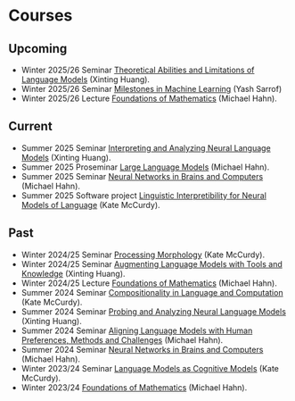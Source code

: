 # Courses

## Upcoming

* Winter 2025/26 Seminar [Theoretical Abilities and Limitations of Language Models](../courses/theory-2025/) (Xinting Huang).
* Winter 2025/26 Seminar [Milestones in Machine Learning](../courses/classics-25/) (Yash Sarrof)
* Winter 2025/26 Lecture [Foundations of Mathematics](https://cms.sic.saarland/fof_math_2526/) (Michael Hahn).

## Current
* Summer 2025 Seminar [Interpreting and Analyzing Neural Language Models](../courses/interpreting-2025/) (Xinting Huang).
* Summer 2025 Proseminar [Large Language Models](../courses/proseminar25/) (Michael Hahn). 
* Summer 2025 Seminar [Neural Networks in Brains and Computers](../courses/brain-2025/) (Michael Hahn). 
* Summer 2025 Software project [Linguistic Interpretibility for Neural Models of Language](../courses/ling-interp-langmod/) (Kate McCurdy).

## Past

* Winter 2024/25 Seminar [Processing Morphology](../courses/morphology-2025/) (Kate McCurdy). 
* Winter 2024/25 Seminar [Augmenting Language Models with Tools and Knowledge](../courses/knowledge-2024/) (Xinting Huang). 
* Winter 2024/25 Lecture [Foundations of Mathematics](https://cms.sic.saarland/fof_math_ss2425/) (Michael Hahn).     
* Summer 2024 Seminar [Compositionality in Language and Computation](../courses/compositionality-2024/) (Kate McCurdy). 
* Summer 2024 Seminar [Probing and Analyzing Neural Language Models](../courses/probing-2024/) (Xinting Huang).
*  Summer 2024 Seminar [Aligning Language Models with Human Preferences, Methods and Challenges](../courses/alignment-2024/) (Michael Hahn). 
* Summer 2024 Seminar [Neural Networks in Brains and Computers](../courses/brain-2024/) (Michael Hahn). 
* Winter 2023/24 Seminar [Language Models as Cognitive Models](../courses/langmod-cogmod-2023/) (Kate McCurdy).
*   Winter 2023/24  [Foundations of Mathematics](https://cms.sic.saarland/fof_math_ss23/) (Michael Hahn). 
